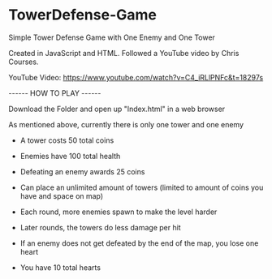 # TowerDefense-Game

Simple Tower Defense Game with One Enemy and One Tower

Created in JavaScript and HTML. Followed a YouTube video by Chris Courses.

YouTube Video: https://www.youtube.com/watch?v=C4_iRLlPNFc&t=18297s


------ HOW TO PLAY ------

Download the Folder and open up "Index.html" in a web browser

As mentioned above, currently there is only one tower and one enemy
- A tower costs 50 total coins
- Enemies have 100 total health
- Defeating an enemy awards 25 coins
- Can place an unlimited amount of towers (limited to amount of coins you have and space on map)

- Each round, more enemies spawn to make the level harder
- Later rounds, the towers do less damage per hit
- If an enemy does not get defeated by the end of the map, you lose one heart
- You have 10 total hearts
